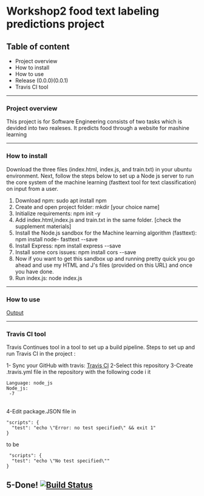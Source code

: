 # Workshop2 food text labeling predictions project

## Table of content
- Project overview 
- How to install
- How to use
- Release (0.0.0)(0.0.1)
- Travis CI tool
---

### Project overview
This project is for Software Engineering consists of two tasks which is devided into two realeses. It predicts food through a website for mashine learning


---

### How to install

Download the three files (index.html, index.js, and train.txt) in your ubuntu environment.
Next, follow the steps below to set up a Node js server to run the core system of the machine learning (fasttext tool for text classification) on input from a user.
1. Download npm: sudo apt install npm
2. Create and open project folder: mkdir [your choice name]
3. Initialize requirements: npm init -y
4. Add index.html,index.js and train.txt in the same folder. [check the supplement materials]
5. Install the Node.js sandbox for the Machine learning algorithm (fasttext): npm install node-
   fasttext  --save
6. Install Express: npm install express --save
7. Install some cors issues: npm install cors --save
8. Now if you want to get this sandbox up and running pretty quick you go ahead and use my
HTML and J's files (provided on this URL) and once you have done.
9. Run index.js: node index.js
---

### How to use
[Output](screenscreen.JPG)

---

### Travis CI tool 


Travis Continues tool in a tool to set up a build pipeline.
Steps to set up and run Travis CI in the project :

1- Sync your GitHub with travis: [Travis CI](https://www.travis-ci.com/)
2-Select this repository
3-Create .travis.yml file in the repository with the following code i it<br>

```
Language: node_js
Node_js: 
 -7
```
<br>
4-Edit package.JSON file in 

```
"scripts": {
  "test": "echo \"Error: no test specified\" && exit 1"
} 
```
to be 
```
 "scripts": {
  "test": "echo \"No test specified\""
} 
```

5-Done!
[![Build Status](https://app.travis-ci.com/AlhanoufAlmans/Workshop2.svg?branch=master)](https://app.travis-ci.com/AlhanoufAlmans/Workshop2)
---
